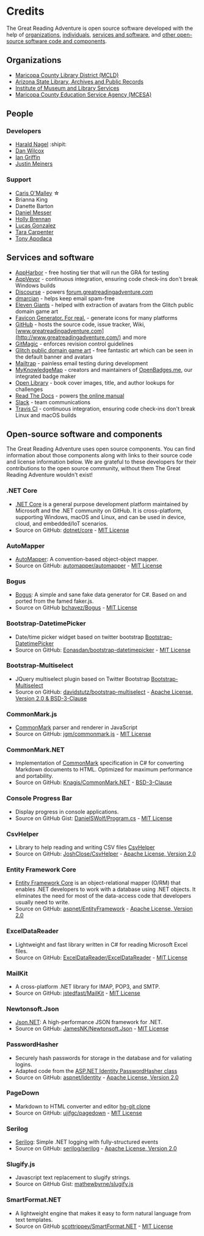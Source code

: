 # Credits

The Great Reading Adventure is open source software developed with the help of [organizations](#organizations), [individuals](#people), [services and software](#servicessoftware), and [other open-source software code and components](#source).

## <a name="organizations"></a>Organizations

- [Maricopa County Library District (MCLD)](http://www.mcldaz.org/)
- [Arizona State Library, Archives and Public Records](http://www.azlibrary.gov/)
- [Institute of Museum and Library Services](http://www.imls.gov/)
- [Maricopa County Education Service Agency (MCESA)](http://education.maricopa.gov/site/default.aspx?PageID=196)

## <a name="people"></a>People

### <a name="people-developers"></a>Developers
- [Harald Nagel](https://haraldnagel.com/) :shipit:
- [Dan Wilcox](https://github.com/iafb/)
- [Ian Griffin](https://github.com/iangriffin/)
- [Justin Meiners](https://justinmeiners.github.io/)

### <a name="people-support"></a>Support

- [Caris O'Malley](http://carisomalley.com/) &#9734;
- Brianna King
- Danette Barton
- [Daniel Messer](http://cyberpunklibrarian.com/)
- [Holly Brennan](https://www.linkedin.com/in/holly-brennan-76450270)
- [Lucas Gonzalez](http://diffracted.com/)
- [Tara Carpenter](http://www.taracarpenter.com/)
- [Tony Apodaca](https://antonioramonapodaca.wordpress.com/)

## <a name="servicessoftware"></a>Services and software

- [AppHarbor](https://appharbor.com/) - free hosting tier that will run the GRA for testing
- [AppVeyor](http://www.appveyor.com/) - continuous integration, ensuring code check-ins don't break Windows builds
- [Discourse](https://www.discourse.org/) - powers [forum.greatreadingadventure.com](http://forums.greatreadingadventure.com)
- [dmarcian](https://dmarcian.com/) - helps keep email spam-free
- [Eleven Giants](http://www.elevengiants.com/) - helped with extraction of avatars from the Glitch public domain game art
- [Favicon Generator. For real.](https://realfavicongenerator.net/) - generate icons for many platforms
- [GitHub](https://github.com/) - hosts the source code, issue tracker, Wiki, [www.greatreadingadventure.com](http://www.greatreadingadventure.com/) and more
- [GitMagic](https://gitmagic.io/) - enforces revision control guidelines
- [Glitch public domain game art](https://www.glitchthegame.com/public-domain-game-art/) - free fantastic art which can be seen in the default banner and avatars
- [Mailtrap](https://mailtrap.io/) - painless email testing during development
- [MyKnowledgeMap](https://www.myknowledgemap.com/) - creators and maintainers of [OpenBadges.me](https://www.openbadges.me/), our integrated badge maker
- [Open Library](https://openlibrary.org/) - book cover images, title, and author lookups for challenges
- [Read The Docs](https://readthedocs.org/) - powers [the online manual](http://manual.greatreadingadventure.com)
- [Slack](https://slack.com/) - team communications
- [Travis CI](https://travis-ci.org/) - continuous integration, ensuring code check-ins don't break Linux and macOS builds

## <a name="source"></a>Open-source software and components

The Great Reading Adventure uses open source components. You can find information about those components along with links to their source code and license information below. We are grateful to these developers for their contributions to the open source community, without them The Great Reading Adventure wouldn't exist!

### .NET Core
- [.NET Core](https://www.microsoft.com/net/core) is a general purpose development platform maintained by Microsoft and the .NET community on GitHub. It is cross-platform, supporting Windows, macOS and Linux, and can be used in device, cloud, and embedded/IoT scenarios.
- Source on GitHub: [dotnet/core](https://github.com/dotnet/core) - [MIT License](https://github.com/dotnet/core/blob/master/LICENSE)

### AutoMapper
- [AutoMapper](http://automapper.org/): A convention-based object-object mapper.
- Source on GitHub: [automapper/automapper](https://github.com/AutoMapper/AutoMapper) - [MIT License](https://github.com/AutoMapper/AutoMapper/blob/master/LICENSE.txt)

### Bogus
- [Bogus](https://github.com/bchavez/Bogus): A simple and sane fake data generator for C#. Based on and ported from the famed faker.js.
- Source on GitHub [bchavez/Bogus](https://github.com/bchavez/Bogus) - [MIT License](https://github.com/bchavez/Bogus/blob/master/LICENSE)

### Bootstrap-DatetimePicker
- Date/time picker widget based on twitter bootstrap [Bootstrap-DatetimePicker](http://eonasdan.github.io/bootstrap-datetimepicker/)
- Source on GitHub: [Eonasdan/bootstrap-datetimepicker](https://github.com/Eonasdan/bootstrap-datetimepicker) - [MIT License](https://github.com/Eonasdan/bootstrap-datetimepicker/blob/master/LICENSE)

### Bootstrap-Multiselect
- JQuery multiselect plugin based on Twitter Bootstrap [Bootstrap-Multiselect](http://davidstutz.github.io/bootstrap-multiselect/)
- Source on GitHub: [davidstutz/bootstrap-multiselect](https://github.com/davidstutz/bootstrap-multiselect) - [Apache License, Version 2.0 & BSD-3-Clause](https://github.com/davidstutz/bootstrap-multiselect/blob/master/LICENSE.md)

### CommonMark.js
- [CommonMark](http://commonmark.org/) parser and renderer in JavaScript
- Source on GitHub: [jgm/commonmark.js](https://github.com/jgm/commonmark.js) - [MIT License](https://github.com/jgm/commonmark.js/blob/master/LICENSE)

### CommonMark.NET
- Implementation of [CommonMark](http://commonmark.org/) specification in C# for converting Markdown documents to HTML. Optimized for maximum performance and portability.
- Source on GitHub: [Knagis/CommonMark.NET](https://github.com/Knagis/CommonMark.NET) - [BSD-3-Clause](https://github.com/Knagis/CommonMark.NET/blob/master/LICENSE.md)

### Console Progress Bar
- Display progress in console applications.
- Source on GitHub Gist: [DanielSWolf/Program.cs](https://gist.github.com/DanielSWolf/0ab6a96899cc5377bf54) - [MIT License](https://opensource.org/licenses/MIT)

### CsvHelper
- Library to help reading and writing CSV files [CsvHelper](https://joshclose.github.io/CsvHelper/)
- Source on GitHub: [JoshClose/CsvHelper](https://github.com/joshclose/csvhelper) - [Apache License, Version 2.0](https://github.com/JoshClose/CsvHelper/blob/master/LICENSE.txt)

### Entity Framework Core
- [Entity Framework Core](https://github.com/aspnet/EntityFramework) is an object-relational mapper (O/RM) that enables .NET developers to work with a database using .NET objects. It eliminates the need for most of the data-access code that developers usually need to write.
- Source on GitHub: [aspnet/EntityFramework](https://github.com/aspnet/EntityFramework) - [Apache License, Version 2.0](https://github.com/aspnet/EntityFramework/blob/dev/LICENSE.txt)

### ExcelDataReader
- Lightweight and fast library written in C# for reading Microsoft Excel files.
- Source on GitHub: [ExcelDataReader/ExcelDataReader](https://github.com/ExcelDataReader/ExcelDataReader) - [MIT License](https://github.com/ExcelDataReader/ExcelDataReader/blob/develop/LICENSE)

### MailKit
- A cross-platform .NET library for IMAP, POP3, and SMTP.
- Source on GitHub: [jstedfast/MailKit](https://github.com/jstedfast/MailKit) - [MIT License](https://github.com/jstedfast/MailKit/blob/master/License.md)

### Newtonsoft.Json
- [Json.NET](http://www.newtonsoft.com/json): A high-performance JSON framework for .NET.
- Source on GitHub: [JamesNK/Newtonsoft.Json](https://github.com/JamesNK/Newtonsoft.Json) - [MIT License](https://github.com/JamesNK/Newtonsoft.Json/blob/master/LICENSE.md)

### PasswordHasher
- Securely hash passwords for storage in the database and for valiating logins.
- Adapted code from the [ASP.NET Identity PasswordHasher class](https://github.com/aspnet/Identity/blob/dev/src/Microsoft.AspNetCore.Identity/PasswordHasher.cs)
- Source on GitHub: [aspnet/Identity](https://github.com/aspnet/Identity) - [Apache License, Version 2.0](https://github.com/aspnet/Identity/blob/dev/LICENSE.txt)

### PageDown
- Markdown to HTML converter and editor [hg-git clone](http://code.google.com/p/pagedown/)
- Source on GitHub: [ujifgc/pagedown](https://github.com/ujifgc/pagedown) - [MIT License](https://github.com/ujifgc/pagedown/blob/master/LICENSE.txt)

### Serilog
- [Serilog](https://serilog.net/): Simple .NET logging with fully-structured events
- Source on GitHub: [serilog/serilog](https://github.com/serilog/serilog) - [Apache License, Version 2.0](https://github.com/serilog/serilog/blob/dev/LICENSE)

### Slugify.js
- Javascript text replacement to slugify strings.
- Source on GitHub Gist: [mathewbyrne/slugify.js](https://gist.github.com/mathewbyrne/1280286)

### SmartFormat.NET
- A lightweight engine that makes it easy to form natural language from text templates.
- Source on GitHub [scottrippey/SmartFormat.NET](https://github.com/scottrippey/SmartFormat.NET) - [MIT License](https://github.com/scottrippey/SmartFormat.NET/blob/master/license.txt)
